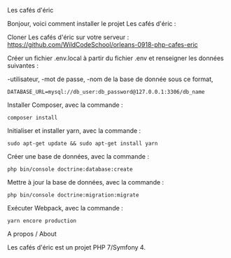 Les cafés d'éric

Bonjour, voici comment installer le projet Les cafés d'éric :

Cloner Les cafés d'éric sur votre serveur : https://github.com/WildCodeSchool/orleans-0918-php-cafes-eric

Créer un fichier .env.local à partir du fichier .env et renseigner les données suivantes :

-utilisateur,
-mot de passe,
-nom de la base de donnée
sous ce format, 
 
`DATABASE_URL=mysql://db_user:db_password@127.0.0.1:3306/db_name`

Installer Composer, avec la commande :

`composer install`

Initialiser et installer yarn, avec la commande :

`sudo apt-get update && sudo apt-get install yarn`

Créer une base de données, avec la commande :

`php bin/console doctrine:database:create`

Mettre à jour la base de données, avec la commande :

`php bin/console doctrine:migration:migrate`

Exécuter Webpack, avec la commande :

`yarn encore production`

A propos / About

Les cafés d'éric est un projet PHP 7/Symfony 4.

